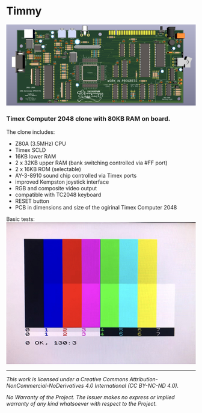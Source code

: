# Timmy

![Timmy](/Docs/TC2048_PCB_012.png)

### Timex Computer 2048 clone with 80KB RAM on board.

The clone includes:

* Z80A (3.5MHz) CPU
* Timex SCLD
* 16KB lower RAM
* 2 x 32KB upper RAM (bank switching controlled via #FF port)
* 2 x 16KB ROM (selectable)
* AY-3-8910 sound chip controlled via Timex ports
* improved Kempston joystick interface
* RGB and composite video output
* compatible with TC2048 keyboard
* RESET button
* PCB in dimensions and size of the ogirinal Timex Computer 2048


Basic tests:
[![Testing Timmy](/Docs/Timmy_RGB_01.jpg)](https://youtu.be/dC0ZgcBu8rQ "Testing Timmy")

--------------------------------------------------------------------------------


*This work is licensed under a Creative Commons Attribution-NonCommercial-NoDerivatives 4.0 International (CC BY-NC-ND 4.0).*

*No Warranty of the Project. The Issuer makes no express or implied warranty of any kind whatsoever with respect to the Project.*
